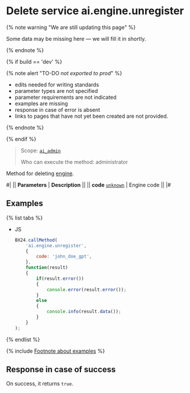 # Delete service ai.engine.unregister

{% note warning "We are still updating this page" %}

Some data may be missing here — we will fill it in shortly.

{% endnote %}

{% if build == 'dev' %}

{% note alert "TO-DO _not exported to prod_" %}

- edits needed for writing standards
- parameter types are not specified
- parameter requirements are not indicated
- examples are missing
- response in case of error is absent
- links to pages that have not yet been created are not provided.

{% endnote %}

{% endif %}

> Scope: [`ai_admin`](../scopes/permissions.md)
>
> Who can execute the method: administrator

Method for deleting [engine](./ai-engine-register.md).

#|
|| **Parameters** | **Description** ||
|| **code**
[`unknown`](../data-types.md) | Engine code ||
|#

## Examples

{% list tabs %}

- JS

    ```js
    BX24.callMethod(
        'ai.engine.unregister',
        {
            code: 'john_doe_gpt',
        },
        function(result)
        {
            if(result.error())
            {
                console.error(result.error());
            }
            else
            {
                console.info(result.data());
            }
        }
    );
    ```

{% endlist %}

{% include [Footnote about examples](../../_includes/examples.md) %}

## Response in case of success

On success, it returns `true`.